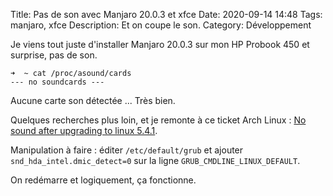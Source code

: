 Title: Pas de son avec Manjaro 20.0.3 et xfce
Date: 2020-09-14 14:48
Tags: manjaro, xfce
Description: Et on coupe le son.
Category: Développement

Je viens tout juste d'installer Manjaro 20.0.3 sur mon HP Probook 450 et surprise, pas de son.

```
➜  ~ cat /proc/asound/cards
--- no soundcards ---
```

Aucune carte son détectée ... Très bien.

Quelques recherches plus loin, et je remonte à ce ticket Arch Linux : [No sound after upgrading to linux 5.4.1](https://bugs.archlinux.org/task/64720).

Manipulation à faire : éditer `/etc/default/grub` et ajouter `snd_hda_intel.dmic_detect=0` sur la ligne `GRUB_CMDLINE_LINUX_DEFAULT`.

On redémarre et logiquement, ça fonctionne.
